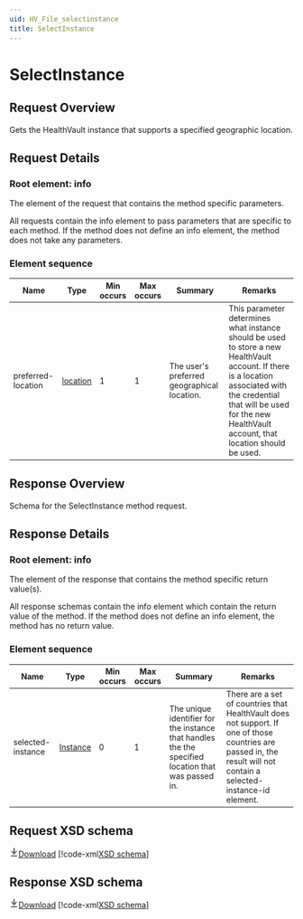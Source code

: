 ```yaml
---
uid: HV_File_selectinstance
title: SelectInstance
---
```


# SelectInstance

## Request Overview

Gets the HealthVault instance that supports a specified geographic location.

## Request Details

<a name='info'></a>

### Root element: info

The element of the request that contains the method specific parameters.

All requests contain the info element to pass parameters that are specific to each method. If the method does not define an info element, the method does not take any parameters.

### Element sequence

Name|Type|Min occurs|Max occurs|Summary|Remarks
---|---|---|---|---|---
preferred-location|[location](xref:HV_File_location)|1|1|The user's preferred geographical location.|This parameter determines what instance should be used to store a new HealthVault account. If there is a location associated with the credential that will be used for the new HealthVault account, that location should be used.

## Response Overview

Schema for the SelectInstance method request.

## Response Details

<a name='info'></a>

### Root element: info

The element of the response that contains the method specific return value(s).

All response schemas contain the info element which contain the return value of the method. If the method does not define an info element, the method has no return value.

### Element sequence

Name|Type|Min occurs|Max occurs|Summary|Remarks
---|---|---|---|---|---
selected-instance|[Instance](xref:HV_File_types#Instance)|0|1|The unique identifier for the instance that handles the the specified location that was passed in.|There are a set of countries that HealthVault does not support. If one of those countries are passed in, the result will not contain a selected-instance-id element.

## Request XSD schema
[![Download](/healthvault/images/download.png)Download](../xsd/method-selectinstance.xsd)
[!code-xml[XSD schema](../xsd/method-selectinstance.xsd)]

## Response XSD schema
[![Download](/healthvault/images/download.png)Download](../xsd/response-selectinstance.xsd)
[!code-xml[XSD schema](../xsd/response-selectinstance.xsd)]
